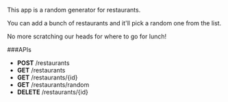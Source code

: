 This app is a random generator for restaurants.

You can add a bunch of restaurants and it'll pick a random one from the list.

No more scratching our heads for where to go for lunch!

###APIs

- **POST** /restaurants
- **GET** /restaurants
- **GET** /restaurants/{id}
- **GET** /restaurants/random
- **DELETE** /restaurants/{id}
